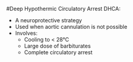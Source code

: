 #Deep Hypothermic Circulatory Arrest
DHCA:
* A neuroprotective strategy
* Used when aortic cannulation is not possible
* Involves:
	* Cooling to < 28°C
	* Large dose of barbiturates
	* Complete circulatory arrest


